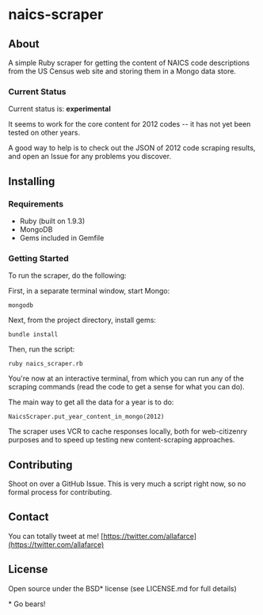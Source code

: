 # naics-scraper 

## About

A simple Ruby scraper for getting the content of NAICS code descriptions from the US Census web site and storing them in a Mongo data store.

### Current Status

Current status is: **experimental**

It seems to work for the core content for 2012 codes -- it has not yet been tested on other years.

A good way to help is to check out the JSON of 2012 code scraping results, and open an Issue for any problems you discover.

## Installing

### Requirements

* Ruby (built on 1.9.3)
* MongoDB
* Gems included in Gemfile

### Getting Started

To run the scraper, do the following:

First, in a separate terminal window, start Mongo:

`mongodb`

Next, from the project directory, install gems:

`bundle install`

Then, run the script:

`ruby naics_scraper.rb`

You're now at an interactive terminal, from which you can run any of the scraping commands (read the code to get a sense for what you can do).

The main way to get all the data for a year is to do:

`NaicsScraper.put_year_content_in_mongo(2012)`

The scraper uses VCR to cache responses locally, both for web-citizenry purposes and to speed up testing new content-scraping approaches.

## Contributing

Shoot on over a GitHub Issue. This is very much a script right now, so no formal process for contributing.

## Contact

You can totally tweet at me! [https://twitter.com/allafarce](https://twitter.com/allafarce)

## License

Open source under the BSD\* license (see LICENSE.md for full details)

\* Go bears!
